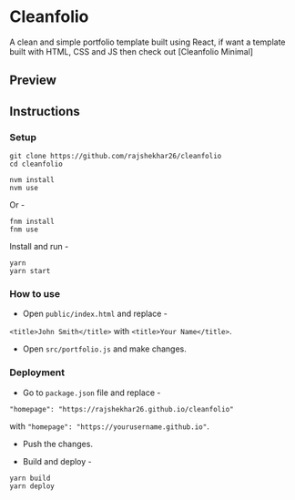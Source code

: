 # Cleanfolio

A clean and simple portfolio template built using React, if want a template built with HTML, CSS and JS then check out [Cleanfolio Minimal]

## Preview




## Instructions

### Setup

```shell
git clone https://github.com/rajshekhar26/cleanfolio
cd cleanfolio
```



```shell
nvm install
nvm use
```

Or -

```shell
fnm install
fnm use
```

Install and run -

```shell
yarn
yarn start
```

### How to use

- Open `public/index.html` and replace -

`<title>John Smith</title>` with `<title>Your Name</title>`.

- Open `src/portfolio.js` and make changes.

### Deployment

- Go to `package.json` file and replace -

`"homepage": "https://rajshekhar26.github.io/cleanfolio"`

with `"homepage": "https://yourusername.github.io"`.

- Push the changes.

- Build and deploy -

```shell
yarn build
yarn deploy
```


